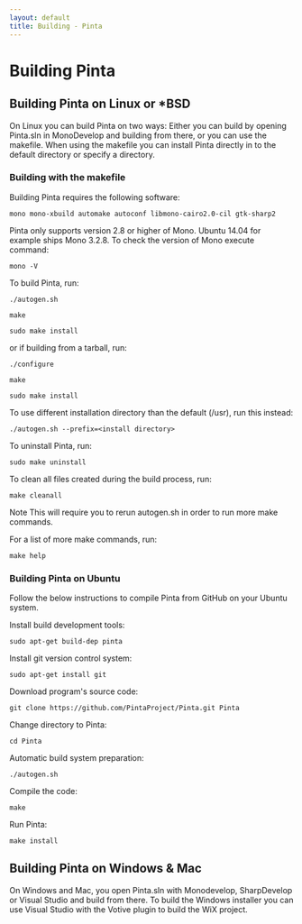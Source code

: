 ```yaml
---
layout: default
title: Building - Pinta
---
```

# Building Pinta

## Building Pinta on Linux or *BSD

On Linux you can build Pinta on two ways: Either you can build by opening Pinta.sln in MonoDevelop and building from there, or you can use the makefile. When using the makefile you can install Pinta directly in to the default directory or specify a directory.

### Building with the makefile

Building Pinta requires the following software:

`mono mono-xbuild automake autoconf libmono-cairo2.0-cil gtk-sharp2`

Pinta only supports version 2.8 or higher of Mono. Ubuntu 14.04 for example ships Mono 3.2.8. To check the version of Mono execute command:

`mono -V`

To build Pinta, run:

`./autogen.sh`

`make`

`sudo make install`

or if building from a tarball, run:

`./configure`

`make`

`sudo make install`

To use different installation directory than the default (/usr), run this instead:

`./autogen.sh --prefix=<install directory>`

To uninstall Pinta, run:

`sudo make uninstall`

To clean all files created during the build process, run:

`make cleanall`

Note This will require you to rerun autogen.sh in order to run more make commands.

For a list of more make commands, run:

`make help`

### Building Pinta on Ubuntu

Follow the below instructions to compile Pinta from GitHub on your Ubuntu system.

Install build development tools:

`sudo apt-get build-dep pinta`

Install git version control system:

`sudo apt-get install git`

Download program's source code:

`git clone https://github.com/PintaProject/Pinta.git Pinta`

Change directory to Pinta:

`cd Pinta`

Automatic build system preparation:

`./autogen.sh`

Compile the code:

`make`

Run Pinta:

`make install`


## Building Pinta on Windows & Mac

On Windows and Mac, you open Pinta.sln with Monodevelop, SharpDevelop or Visual Studio and build from there. To build the Windows installer you can use Visual Studio with the Votive plugin to build the WiX project.
